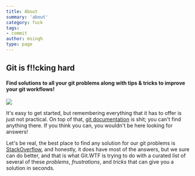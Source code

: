```yaml
---
title: About
summary: 'about'
category: fuck
tags:
- commit
author: msingh
type: page
---
```


<section class="">
    <div class="flex mb-10" style="">
    <div class="mt-6 mr-10" style="">
        <h2 class="text-4xl leading-tight mt-8 mb-3 text-indigo-400 font-semibold uppercase">
            <span class="text-teal-400">Git</span> is <span class="text-red-400">f!!cking</span> <span class="text-pink-400">hard</span>
        </h2>
        <h4 class="text-2xl leading-tight font-normal text-gray-600">Find solutions to all your git  problems along with tips & tricks to improve your git workflows!</h4>
    </div>
    <img src="/images/fuck.jpg" class="w-1/3">
    </div>
        <p class="text-xl leading-snug font-normal text-gray-600 pt-6">
            It's easy to get started, but remembering everything that it has to offer is just not practical. On top of that, <a href="https://laravel.com" class="text-red-400">git documentation</a> is shit; you can't find anything there. If you think you can, you wouldn't be here looking for answers!
        </p>
        <p class="text-xl leading-snug font-normal text-gray-600 pb-6">
            Let's be real, the best place to find any solution for our git problems is <a href="sdf">StackOverflow</a>, and honestly, it does have most of the answers, but we sure can do better, and that is what <span class="text-brand font-bold">Git.WTF</span> is trying to do with a curated list of several of these <i class="underline">problems</i>, <i class="underline">frustrations</i>, and <i class="underline">tricks</i> that can give you a solution in seconds.
        </p>
    </div>
</section>
